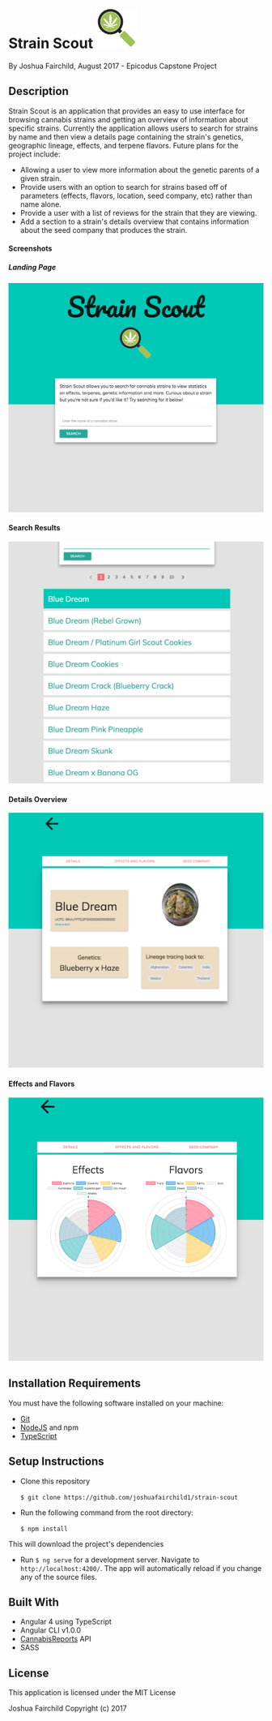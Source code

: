 # Strain Scout <img src='/src/assets/images/ss-icon.png?raw=true' height='80px'>

By Joshua Fairchild, August 2017 - Epicodus Capstone Project

## Description
Strain Scout is an application that provides an easy to use interface for browsing cannabis strains and getting an overview of information about specific strains. Currently the application allows users to search for strains by name and then view a details page containing the strain's genetics, geographic lineage, effects, and terpene flavors. Future plans for the project include:
* Allowing a user to view more information about the genetic parents of a given strain.
* Provide users with an option to search for strains based off of parameters (effects, flavors, location, seed company, etc) rather than name alone.
* Provide a user with a list of reviews for the strain that they are viewing.
* Add a section to a strain's details overview that contains information about the seed company that produces the strain.

#### Screenshots

##### Landing Page
![](/src/assets/images/screens/screen1.png?raw=true)

#### Search Results
![](/src/assets/images/screens/screen2.png?raw=true)

#### Details Overview
![](/src/assets/images/screens/screen3.png?raw=true)

#### Effects and Flavors
![](/src/assets/images/screens/screen4.png?raw=true)



## Installation Requirements
You must have the following software installed on your machine:

* [Git](https://git-scm.com/)
* [NodeJS](https://nodejs.org/) and npm
* [TypeScript](https://www.typescriptlang.org/)

## Setup Instructions

* Clone this repository

  `$ git clone https://github.com/joshuafairchild1/strain-scout`

* Run the following command from the root directory:

  `$ npm install`

This will download the project's dependencies

* Run `$ ng serve` for a development server. Navigate to `http://localhost:4200/`. The app will automatically reload if you change any of the source files.

## Built With

* Angular 4 using TypeScript
* Angular CLI v1.0.0
* [CannabisReports](https://www.cannabisreports.com/) API
* SASS

## License

This application is licensed under the MIT License

Joshua Fairchild Copyright (c) 2017
